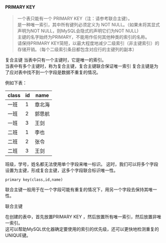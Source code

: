 
#### PRIMARY KEY
> 一个表只能有一个 PRIMARY KEY（注：请参考联合主键）。  
是一种唯一索引，其中所有键列必须定义为 NOT NULL。（如果未将其显式声明为NOT NULL，则MySQL会隐式的声明它们为NOT NULL)   
主键的名字始终为PRIMARY，不能用作任何其他种类的索引的名称。  
请保持PRIMARY KEY简短，以最大程度地减少二级索引（非主键索引）的存储开销。（每个二级索引条目都包含对应行的主键列的副本）



复合主键
当表中只有一个主键时，它是唯一的索引。  
当表中有多个主键时，称为复合主键，复合主键联合保证唯一索引
复合主键是为了应对表中找不到一个字段是数据不重复的情况。

例如下表：

class | id | name |
------------ | ------------- | ------------ |
一班 | 1 | 章北海 |
一班 | 2 | 郭思航 |
一班 | 3 | 王剑 |
二班 | 1 | 李也 |
二班 | 2 | 张令 |
二班 | 3 | 王剑 |

班级，学号，姓名都无法使用单个字段来唯一标识。
这时，我们可以将多个字段设置为主键，形成复合主键，这多个字段联合标识唯一性。  
```
primary key(class,id,name)  
```
联合主键一般用于在一个字段可能有重复的情况下，用另一个字段去保持其唯一性。  



联合主键

在创建的表中，首先放置PRIMARY KEY ，然后放置所有唯一索引，然后放置非唯一索引。  
这可以帮助MySQL优化器确定要使用的索引的优先级，还可以更快地检测重复的UNIQUE键。
